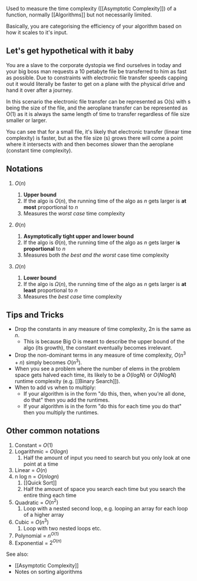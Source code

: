 Used to measure the time complexity ([[Asymptotic Complexity]]) of a function, normally [[Algorithms]] but not necessarily limited.

Basically, you are categorising the efficiency of your algorithm based on how it scales to it's input.
## Let's get hypothetical with it baby
You are a slave to the corporate dystopia we find ourselves in today and your big boss man requests a 10 petabyte file be transferred to him as fast as possible. Due to constraints with electronic file transfer speeds capping out it would literally be faster to get on a plane with the physical drive and hand it over after a journey.

In this scenario the electronic file transfer can be represented as O(s) with s being the size of the file, and the aeroplane transfer can be represented as O(1) as it is always the same length of time to transfer regardless of file size smaller or larger.

You can see that for a small file, it's likely that electronic transfer (linear time complexity) is faster, but as the file size (s) grows there will come a point where it intersects with and then becomes slower than the aeroplane (constant time complexity).

## Notations
1. $O(n)$
	1. **Upper bound**
	2. If the algo is $O(n)$, the running time of the algo as $n$ gets larger is **at most** proportional to $n$
	3. Measures the *worst case* time complexity

1. $\Theta(n)$
	1. **Asymptotically tight upper and lower bound**
	2. If the algo is $\Theta(n)$, the running time of the algo as $n$ gets larger i**s proportional** to $n$
	3. Measures both *the best and the worst* case time complexity

2. $\Omega(n)$
	1. **Lower bound**
	2. If the algo is $\Omega(n)$, the running time of the algo as $n$ gets larger is **at least** proportional to $n$
	3. Measures the *best case* time complexity

## Tips and Tricks
- Drop the constants in any measure of time complexity, $2n$ is the same as $n$.
	- This is because Big O is meant to describe the upper bound of the algo (its growth), the constant eventually becomes irrelevant.
- Drop the non-dominant terms in any measure of time complexity, $O(n^3 + n)$ simply becomes $O(n^3)$.
- When you see a problem where the number of elems in the problem space gets halved each time, its likely to be a $O(log N)$ or $O(NlogN)$ runtime complexity (e.g. [[Binary Search]]).
- When to add vs when to multiply:
	- If your algorithm is in the form "do this, then, when you're all done, do that" then you add the runtimes.
	- If your algorithm is in the form "do this for each time you do that" then you multiply the runtimes.

## Other common notations
1. Constant = $O(1)$
2. Logarithmic = $O(log n)$
	1. Half the amount of input you need to search but you only look at one point at a time
3. Linear = $O(n)$
4. n log n = $O(n log n)$
	1. [[Quick Sort]]
	2. Half the amount of space you search each time but you search the entire thing each time
5. Quadratic = $O(n^2)$
	1. Loop with a nested second loop, e.g. looping an array for each loop of a higher array
6. Cubic = $O(n^3)$
	1. Loop with two nested loops etc.
7. Polynomial = $n^{O(1)}$
8. Exponential = $2^{O(n)}$


See also:
- [[Asymptotic Complexity]]
- Notes on sorting algorithms